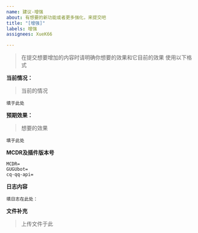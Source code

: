 ```yaml
---
name: 建议-增强
about: 有想要的新功能或者更多强化，来提交吧
title: "[增强]"
labels: 增强
assignees: XueK66

---
```


> 在提交想要增加的内容时请明确你想要的效果和它目前的效果
> 使用以下格式

 **当前情况：**
> 当前的情况
```
填于此处
```
 **预期效果：**
 > 想要的效果
```
填于此处
```
 **MCDR及插件版本号**
 
 ```
 MCDR=
 GUGUbot=
 cq-qq-api=
 ```

 **日志内容**
 
 ```
 填日志在此处：
 ```

 **文件补充**
 > 上传文件于此
